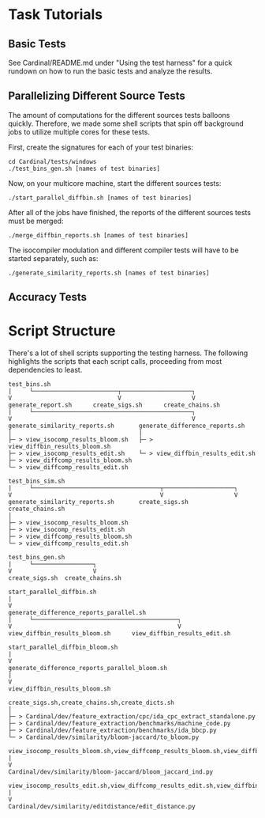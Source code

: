 # Task Tutorials
## Basic Tests
See Cardinal/README.md under "Using the test harness" for a quick rundown on how to run the basic tests and analyze the results.

## Parallelizing Different Source Tests
The amount of computations for the different sources tests balloons quickly. Therefore, we made some shell scripts that spin off background jobs to utilize multiple cores for these tests.

First, create the signatures for each of your test binaries:
```
cd Cardinal/tests/windows
./test_bins_gen.sh [names of test binaries]
```

Now, on your multicore machine, start the different sources tests:
```
./start_parallel_diffbin.sh [names of test binaries]
```

After all of the jobs have finished, the reports of the different sources tests must be merged:
```
./merge_diffbin_reports.sh [names of test binaries]
```

The isocompiler modulation and different compiler tests will have to be started separately, such as:
```
./generate_similarity_reports.sh [names of test binaries]
```

## Accuracy Tests

# Script Structure
There's a lot of shell scripts supporting the testing harness. The following highlights the scripts that each script calls, proceeding from most dependencies to least.
```
test_bins.sh
|     └────────────────────────┬────────────────────┐
V                              V                    V
generate_report.sh      create_sigs.sh      create_chains.sh
|     └─────────────────────────────────────────────┐
V                                                   V
generate_similarity_reports.sh       generate_difference_reports.sh
│                                    |
├─ > view_isocomp_results_bloom.sh   ├─ > view_diffbin_results_bloom.sh
├─ > view_isocomp_results_edit.sh    └─ > view_diffbin_results_edit.sh
├─ > view_diffcomp_results_bloom.sh
└─ > view_diffcomp_results_edit.sh
```
```
test_bins_sim.sh
|     └────────────────────────────────────┬────────────────────┐
V                                          V                    V
generate_similarity_reports.sh       create_sigs.sh      create_chains.sh
│
├─ > view_isocomp_results_bloom.sh
├─ > view_isocomp_results_edit.sh
├─ > view_diffcomp_results_bloom.sh
└─ > view_diffcomp_results_edit.sh
```
```
test_bins_gen.sh
|     └─────────────────┐
V                       V
create_sigs.sh  create_chains.sh
```
```
start_parallel_diffbin.sh
|
V
generate_difference_reports_parallel.sh
|     └─────────────────────────────────────────┐
V                                               V
view_diffbin_results_bloom.sh      view_diffbin_results_edit.sh
```
```
start_parallel_diffbin_bloom.sh
|
V
generate_difference_reports_parallel_bloom.sh
|
V
view_diffbin_results_bloom.sh
```
```
create_sigs.sh,create_chains.sh,create_dicts.sh
│
├─ > Cardinal/dev/feature_extraction/cpc/ida_cpc_extract_standalone.py
├─ > Cardinal/dev/feature_extraction/benchmarks/machine_code.py
├─ > Cardinal/dev/feature_extraction/benchmarks/ida_bbcp.py
└─ > Cardinal/dev/similarity/bloom-jaccard/to_bloom.py
```
```
view_isocomp_results_bloom.sh,view_diffcomp_results_bloom.sh,view_diffbin_results_bloom.sh
|
V
Cardinal/dev/similarity/bloom-jaccard/bloom_jaccard_ind.py
```
```
view_isocomp_results_edit.sh,view_diffcomp_results_edit.sh,view_diffbin_results_edit.sh
|
V
Cardinal/dev/similarity/editdistance/edit_distance.py
```
